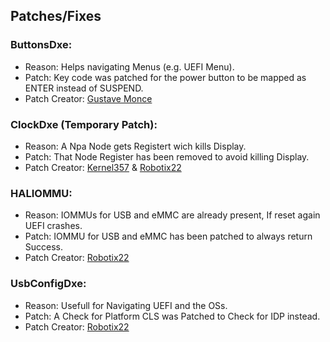 ## Patches/Fixes

### ButtonsDxe:

- Reason: Helps navigating Menus (e.g. UEFI Menu).
- Patch: Key code was patched for the power button to be mapped as ENTER instead of SUSPEND.
- Patch Creator: [Gustave Monce](https://github.com/gus33000)

### ClockDxe (Temporary Patch):

- Reason: A Npa Node gets Registert wich kills Display.
- Patch: That Node Register has been removed to avoid killing Display.
- Patch Creator: [Kernel357](https://github.com/Kernel357) & [Robotix22](https://github.com/Robotix22)

### HALIOMMU:

- Reason: IOMMUs for USB and eMMC are already present, If reset again UEFI crashes.
- Patch: IOMMU for USB and eMMC has been patched to always return Success.
- Patch Creator: [Robotix22](https://github.com/Robotix22)

### UsbConfigDxe:

- Reason: Usefull for Navigating UEFI and the OSs.
- Patch: A Check for Platform CLS was Patched to Check for IDP instead.
- Patch Creator: [Robotix22](https://github.com/Robotix22)
